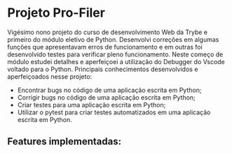 # Projeto Pro-Filer #

Vigésimo nono projeto do curso de desenvolvimento Web da Trybe e primeiro do módulo eletivo de Python. Desenvolvi correções em algumas funções que apresentavam erros de funcionamento e em outras foi desenvolvido testes para verificar pleno funcionamento. Neste começo de módulo estudei detalhes e aperfeiçoei a utilização do Debugger do Vscode voltado para o Python. Principais conhecimentos desenvolvidos e aperfeiçoados nesse projeto:
 
 - Encontrar bugs no código de uma aplicação escrita em Python;
 - Corrigir bugs no código de uma aplicação escrita em Python;
 - Criar testes para uma aplicação escrita em Python;
 - Utilizar o pytest para criar testes automatizados em uma aplicação escrita em Python.

## Features implementadas: ##